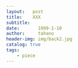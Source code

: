 ```yaml
---
layout:   post
title:    XXX
subtitle:   
date:       1999-1-10
author:     tahano
header-img: img/back2.jpg
catalog: true
tags:
    - piece
---
```


## 





